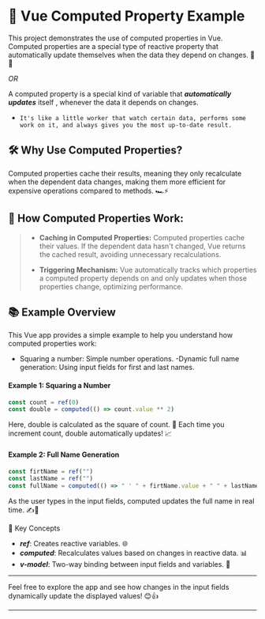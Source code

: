 # 🚀 Vue Computed Property Example
This project demonstrates the use of computed properties in Vue. 
Computed properties are a special type of reactive property that automatically update themselves when the data they depend on changes. 🧠💡

*OR* 

A computed property is a special kind of variable that ***automatically updates*** itself , whenever the data it depends on changes.
- `It's like a little worker that watch certain data, performs some work on it, and always gives you the most up-to-date result.`


## 🛠️ Why Use Computed Properties?
Computed properties cache their results, meaning they only recalculate when the dependent data changes, making them more efficient for expensive operations compared to methods. 🏎️⚡

## 🔄 How Computed Properties Work:
> - **Caching in Computed Properties:**
Computed properties cache their values. If the dependent data hasn't changed, Vue returns the cached result, avoiding unnecessary recalculations.
>
>- **Triggering Mechanism:**
Vue automatically tracks which properties a computed property depends on and only updates when those properties change, optimizing performance.

## 📚 Example Overview
This Vue app provides a simple example to help you understand how computed properties work:

- Squaring a number: Simple number operations.
     -Dynamic full name generation: Using input fields for first and last names.
#### Example 1: Squaring a Number

```js
const count = ref(0)
const double = computed(() => count.value ** 2)
```
Here, double is calculated as the square of count. 🔢 Each time you increment count, double automatically updates! 📈

#### Example 2: Full Name Generation
```js
const firtName = ref("")
const lastName = ref("")
const fullName = computed(() => " ' " + firtName.value + " " + lastName.value + " ' ")
```
As the user types in the input fields, computed updates the full name in real time. ✍️👤


🔑 Key Concepts
- ***ref***: Creates reactive variables. 🌐
- ***computed***: Recalculates values based on changes in reactive data. 📊
- ***v-model***: Two-way binding between input fields and variables. 🔄

****
Feel free to explore the app and see how changes in the input fields dynamically update the displayed values! 😊👍
****